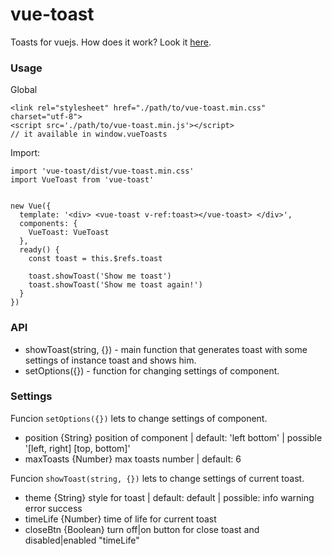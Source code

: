 # vue-toast

Toasts for vuejs.
How does it work? Look it [here](http://astaroverov.github.io/#!/example/vue-toast).

### Usage

Global
```
<link rel="stylesheet" href="./path/to/vue-toast.min.css" charset="utf-8">
<script src='./path/to/vue-toast.min.js'></script>
// it available in window.vueToasts
```

Import:
```
import 'vue-toast/dist/vue-toast.min.css'
import VueToast from 'vue-toast'


new Vue({
  template: '<div> <vue-toast v-ref:toast></vue-toast> </div>',
  components: {
    VueToast: VueToast
  },
  ready() {
    const toast = this.$refs.toast

    toast.showToast('Show me toast')
    toast.showToast('Show me toast again!')
  }
})
```

### API

* showToast(string, {}) - main function that generates toast with some settings of instance toast and shows him.
* setOptions({}) - function for changing settings of component.

### Settings

Funcion <code>setOptions({})</code> lets to change settings of component.
* position {String} position of component | default: 'left bottom' | possible '[left, right] [top, bottom]'
* maxToasts {Number} max toasts number | default: 6

Funcion <code>showToast(string, {})</code> lets to change settings of current toast.
* theme {String} style for toast | default: default | possible: info warning error success
* timeLife {Number} time of life for current toast
* closeBtn {Boolean} turn off|on button for close toast and disabled|enabled "timeLife"
